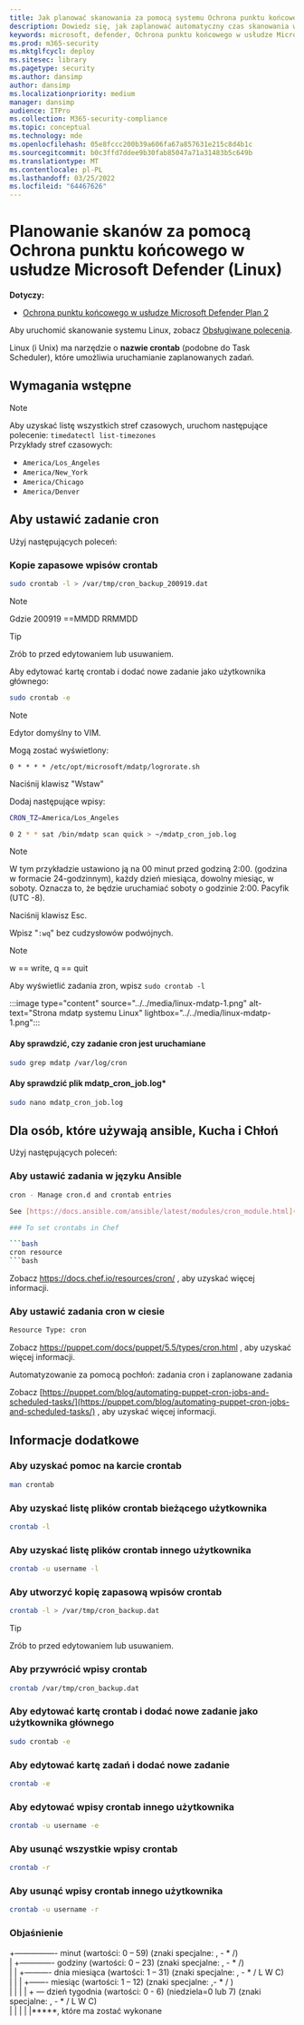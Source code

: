 ```yaml
---
title: Jak planować skanowania za pomocą systemu Ochrona punktu końcowego w usłudze Microsoft Defender (Linux)
description: Dowiedz się, jak zaplanować automatyczny czas skanowania w systemie Ochrona punktu końcowego w usłudze Microsoft Defender (Linux), aby lepiej chronić zasoby organizacji.
keywords: microsoft, defender, Ochrona punktu końcowego w usłudze Microsoft Defender, linux, skans, antivirus, microsoft defender for endpoint (linux)
ms.prod: m365-security
ms.mktglfcycl: deploy
ms.sitesec: library
ms.pagetype: security
ms.author: dansimp
author: dansimp
ms.localizationpriority: medium
manager: dansimp
audience: ITPro
ms.collection: M365-security-compliance
ms.topic: conceptual
ms.technology: mde
ms.openlocfilehash: 05e8fccc200b39a606fa67a857631e215c8d4b1c
ms.sourcegitcommit: b0c3ffd7ddee9b30fab85047a71a31483b5c649b
ms.translationtype: MT
ms.contentlocale: pl-PL
ms.lasthandoff: 03/25/2022
ms.locfileid: "64467626"
---
```

# <a name="schedule-scans-with-microsoft-defender-for-endpoint-linux"></a>Planowanie skanów za pomocą Ochrona punktu końcowego w usłudze Microsoft Defender (Linux)

**Dotyczy:**
- [Ochrona punktu końcowego w usłudze Microsoft Defender Plan 2](https://go.microsoft.com/fwlink/p/?linkid=2154037)


Aby uruchomić skanowanie systemu Linux, zobacz [Obsługiwane polecenia](/microsoft-365/security/defender-endpoint/linux-resources#supported-commands).

Linux (i Unix) ma narzędzie o **nazwie crontab** (podobne do Task Scheduler), które umożliwia uruchamianie zaplanowanych zadań.

## <a name="pre-requisite"></a>Wymagania wstępne

> [!NOTE]
> Aby uzyskać listę wszystkich stref czasowych, uruchom następujące polecenie: `timedatectl list-timezones`<br>
> Przykłady stref czasowych:
>
> - `America/Los_Angeles`
> - `America/New_York`
> - `America/Chicago`
> - `America/Denver`

## <a name="to-set-the-cron-job"></a>Aby ustawić zadanie cron

Użyj następujących poleceń:

### <a name="backup-crontab-entries"></a>Kopie zapasowe wpisów crontab

```bash
sudo crontab -l > /var/tmp/cron_backup_200919.dat
```

> [!NOTE]
> Gdzie 200919 ==MMDD RRMMDD

> [!TIP]
> Zrób to przed edytowaniem lub usuwaniem.

Aby edytować kartę crontab i dodać nowe zadanie jako użytkownika głównego:

```bash
sudo crontab -e
```

> [!NOTE]
> Edytor domyślny to VIM.

Mogą zostać wyświetlony:

```outbou
0 * * * * /etc/opt/microsoft/mdatp/logrorate.sh
```

Naciśnij klawisz "Wstaw"

Dodaj następujące wpisy:

```bash
CRON_TZ=America/Los_Angeles

0 2 * * sat /bin/mdatp scan quick > ~/mdatp_cron_job.log
```

> [!NOTE]
> W tym przykładzie ustawiono ją na 00 minut przed godziną 2:00. (godzina w formacie 24-godzinnym), każdy dzień miesiąca, dowolny miesiąc, w soboty. Oznacza to, że będzie uruchamiać soboty o godzinie 2:00. Pacyfik (UTC -8).

Naciśnij klawisz Esc.

Wpisz "`:wq`" bez cudzysłowów podwójnych.

> [!NOTE]
> w == write, q == quit

Aby wyświetlić zadania zron, wpisz `sudo crontab -l`

:::image type="content" source="../../media/linux-mdatp-1.png" alt-text="Strona mdatp systemu Linux" lightbox="../../media/linux-mdatp-1.png":::

#### <a name="to-inspect-cron-job-runs"></a>Aby sprawdzić, czy zadanie cron jest uruchamiane

```bash
sudo grep mdatp /var/log/cron
```

#### <a name="to-inspect-the-mdatp_cron_joblog"></a>Aby sprawdzić plik mdatp_cron_job.log*

```bash
sudo nano mdatp_cron_job.log
```

## <a name="for-those-who-use-ansible-chef-or-puppet"></a>Dla osób, które używają ansible, Kucha i Chłoń

Użyj następujących poleceń:

### <a name="to-set-cron-jobs-in-ansible"></a>Aby ustawić zadania w języku Ansible

```bash
cron - Manage cron.d and crontab entries

See [https://docs.ansible.com/ansible/latest/modules/cron_module.html](https://docs.ansible.com/ansible/latest/modules/cron_module.html) for more information.

### To set crontabs in Chef

```bash
cron resource
```bash

```
Zobacz <https://docs.chef.io/resources/cron/> , aby uzyskać więcej informacji.

### <a name="to-set-cron-jobs-in-puppet"></a>Aby ustawić zadania cron w ciesie

```bash
Resource Type: cron
```

Zobacz <https://puppet.com/docs/puppet/5.5/types/cron.html> , aby uzyskać więcej informacji.

Automatyzowanie za pomocą pochłoń: zadania cron i zaplanowane zadania

Zobacz [https://puppet.com/blog/automating-puppet-cron-jobs-and-scheduled-tasks/](https://puppet.com/blog/automating-puppet-cron-jobs-and-scheduled-tasks/) , aby uzyskać więcej informacji.

## <a name="additional-information"></a>Informacje dodatkowe

### <a name="to-get-help-with-crontab"></a>Aby uzyskać pomoc na karcie crontab

```bash
man crontab
```

### <a name="to-get-a-list-of-crontab-file-of-the-current-user"></a>Aby uzyskać listę plików crontab bieżącego użytkownika

```bash
crontab -l
```

### <a name="to-get-a-list-of-crontab-file-of-another-user"></a>Aby uzyskać listę plików crontab innego użytkownika

```bash
crontab -u username -l
```

### <a name="to-backup-crontab-entries"></a>Aby utworzyć kopię zapasową wpisów crontab

```bash
crontab -l > /var/tmp/cron_backup.dat
```

> [!TIP]
> Zrób to przed edytowaniem lub usuwaniem.

### <a name="to-restore-crontab-entries"></a>Aby przywrócić wpisy crontab

```bash
crontab /var/tmp/cron_backup.dat
```

### <a name="to-edit-the-crontab-and-add-a-new-job-as-a-root-user"></a>Aby edytować kartę crontab i dodać nowe zadanie jako użytkownika głównego

```bash
sudo crontab -e
```

### <a name="to-edit-the-crontab-and-add-a-new-job"></a>Aby edytować kartę zadań i dodać nowe zadanie

```bash
crontab -e
```

### <a name="to-edit-other-users-crontab-entries"></a>Aby edytować wpisy crontab innego użytkownika

```bash
crontab -u username -e
```

### <a name="to-remove-all-crontab-entries"></a>Aby usunąć wszystkie wpisy crontab

```bash
crontab -r
```

### <a name="to-remove-other-users-crontab-entries"></a>Aby usunąć wpisy crontab innego użytkownika

```bash
crontab -u username -r
```

### <a name="explanation"></a>Objaśnienie

+—————- minut (wartości: 0 – 59) (znaki specjalne: , - * /)  <br>
| +————- godziny (wartości: 0 – 23) (znaki specjalne: , - * /) <br>
| | +———- dnia miesiąca (wartości: 1 – 31) (znaki specjalne: , - * / L W C)  <br>
| | | +——- miesiąc (wartości: 1 – 12) (znaki specjalne: ,- * / )  <br>
| | | | + — dzień tygodnia (wartości: 0 - 6) (niedziela=0 lub 7) (znaki specjalne: , - * / L W C) <br>
| | | | |*****, które ma zostać wykonane
